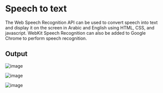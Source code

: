 # Speech to text

The Web Speech Recognition API can be used to convert speech into text and display it on the screen in Arabic and English using HTML, CSS, and javascript. WebKit Speech Recognition can also be added to Google Chrome to perform speech recognition.

## Output 

![image](https://github.com/amf17/Task_3_W_E_B/assets/139582388/22d03184-b6cc-443e-8c61-650428c29ad8)

![image](https://github.com/amf17/Task_3_W_E_B/assets/139582388/820e219a-6e6c-45db-affa-32f343c2131f)

![image](https://github.com/amf17/Task_3_W_E_B/assets/139582388/f56978f1-10c1-415d-8498-3f04b6ced9dd)
